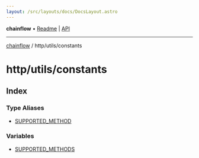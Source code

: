 ```yaml
---
layout: /src/layouts/docs/DocsLayout.astro
---
```


**chainflow** • [Readme](/docs/README) \| [API](/docs/modules)

***

[chainflow](/docs/README) / http/utils/constants

# http/utils/constants

## Index

### Type Aliases

- [SUPPORTED\_METHOD](/docs/http/utils/constants/type-aliases/SUPPORTED_METHOD)

### Variables

- [SUPPORTED\_METHODS](/docs/http/utils/constants/variables/SUPPORTED_METHODS)
